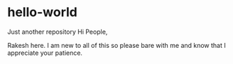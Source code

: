 # hello-world
Just another repository
Hi People,

Rakesh here. I am new to all of this so please bare with me and know that I appreciate your patience.
